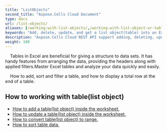 ```yaml
---
title: "ListObjects"
second_title: "Aspose.Cells Cloud Document"
type: docs
url: /list-objects/
aliases: [/working-with-list-objects/,/working-with-list-object-or-table/]
keywords: "Add, delete, update, and get a list object(table) into an Excel worksheet."
description: "Aspose.Cells Cloud REST API support adding, deleting, updating and getting a list object(table) into an Excel worksheet. SDK support kinds of development languages. They include Android, C#, Go, Java, NodeJS, Perl, PHP, Python, Ruby, and swift."
weight: 100
---
```


&nbsp;&nbsp;&nbsp;&nbsp;Tables in Excel are beneficial for giving a structure to data sets. It has handy features from arranging the data, providing the headers along with applied filters.Master Excel tables and analyze your data quickly and easily. 

&nbsp;&nbsp;&nbsp;&nbsp;How to add, sort and filter a table, and how to display a total row at the end of a table.

## How to working with table(list object)
  
- [How to add a  table(list object) inside the worksheet.](/cells/add-a-list-object-or-table-inside-the-worksheet/)
- [How to update a table(list object) inside the worksheet.](/cells/update-a-list-object-or-table-inside-the-worksheet/)
- [How to convert table(list object) to range.](/cells/convert-list-object-or-table-to-range/)
- [How to sort table data.](/cells/sort-table-data/)
